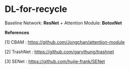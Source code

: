# DL-for-recycle
Baseline Network: **ResNet** + Attention Module: **BotoxNet**

**References**

[1] CBAM : https://github.com/Jongchan/attention-module

[2] TrashNet : https://github.com/garythung/trashnet

[3] SENet : https://github.com/hujie-frank/SENet
